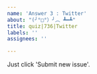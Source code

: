 ```yaml
---
name: 'Answer 3 : Twitter'
about: "(╯°□°）╯︵ ┻━┻"
title: quiz|736|Twitter
labels: ''
assignees: ''

---
```


Just click 'Submit new issue'.
